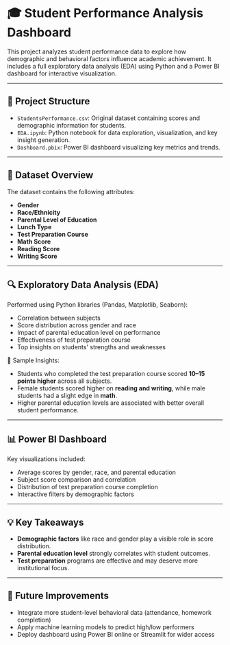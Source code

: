 # 🎓 Student Performance Analysis Dashboard

This project analyzes student performance data to explore how demographic and behavioral factors influence academic achievement. It includes a full exploratory data analysis (EDA) using Python and a Power BI dashboard for interactive visualization.

---

## 📁 Project Structure

- `StudentsPerformance.csv`: Original dataset containing scores and demographic information for students.
- `EDA.ipynb`: Python notebook for data exploration, visualization, and key insight generation.
- `Dashboard.pbix`: Power BI dashboard visualizing key metrics and trends.

---

## 🧪 Dataset Overview

The dataset contains the following attributes:

- **Gender**
- **Race/Ethnicity**
- **Parental Level of Education**
- **Lunch Type**
- **Test Preparation Course**
- **Math Score**
- **Reading Score**
- **Writing Score**

---

## 🔍 Exploratory Data Analysis (EDA)

Performed using Python libraries (Pandas, Matplotlib, Seaborn):

- Correlation between subjects
- Score distribution across gender and race
- Impact of parental education level on performance
- Effectiveness of test preparation course
- Top insights on students' strengths and weaknesses

📌 Sample Insights:

- Students who completed the test preparation course scored **10–15 points higher** across all subjects.
- Female students scored higher on **reading and writing**, while male students had a slight edge in **math**.
- Higher parental education levels are associated with better overall student performance.

---

## 📊 Power BI Dashboard

Key visualizations included:

- Average scores by gender, race, and parental education
- Subject score comparison and correlation
- Distribution of test preparation course completion
- Interactive filters by demographic factors

---

## 💡 Key Takeaways

- **Demographic factors** like race and gender play a visible role in score distribution.
- **Parental education level** strongly correlates with student outcomes.
- **Test preparation** programs are effective and may deserve more institutional focus.

---

## 🚀 Future Improvements

- Integrate more student-level behavioral data (attendance, homework completion)
- Apply machine learning models to predict high/low performers
- Deploy dashboard using Power BI online or Streamlit for wider access
